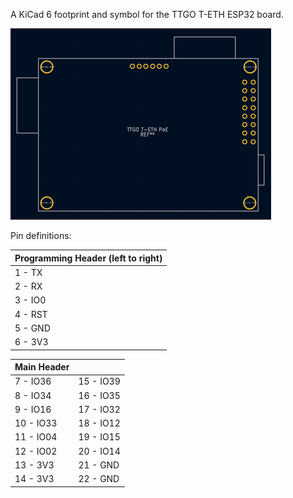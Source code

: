 A KiCad 6 footprint and symbol for the TTGO T-ETH ESP32 board.

![Board Layout](ttgo_t-eth_footprint.png)

Pin definitions:

|Programming Header (left to right)|
|------------------|
|1 - TX            |
|2 - RX            |
|3 - IO0           |
|4 - RST           |
|5 - GND           |
|6 - 3V3           |


|Main Header|     |
|----------|----------|
|7 - IO36  |15 - IO39 |
|8 - IO34  |16 - IO35 |
|9 - IO16  |17 - IO32 |
|10 - IO33 |18 - IO12 |
|11 - IO04 |19 - IO15 |
|12 - IO02 |20 - IO14 |
|13 - 3V3  |21 - GND  |
|14 - 3V3  |22 - GND  |
